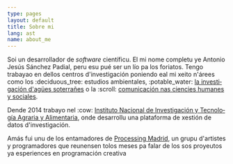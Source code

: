 ```yaml
---
type: pages
layout: default
title: Sobre mi
lang: ast
name: about_me
---
```

<p>Soi un desarrollador de <em>software</em> científicu. El mi nome completu ye Antonio Jesús Sánchez Padial, peru esu pué ser un lío pa los foriatos. Tengo trabayao en dellos
centros d'investigación poniendo eal mi xeito n'árees como los :deciduous_tree: estudios
ambientales, :potable_water: <a href="http://igme.es" lang="es">la investigación d'agües soterrañes</a> o la :scroll: <a href="http://cchs.csic.es" lang="es">comunicación nas
	ciencies humanes y sociales</a>.
</p>
<p>
Dende 2014 trabayo nel :cow: <a href="http://www.inia.es" lang="es">Instituto Nacional de Investigación y Tecnología Agraria y Alimentaria</a>, onde desarrollu una plataforma de xestión de datos d'investigación.
</p>
<p>Amás fui unu de los entamadores de <a href="processingmadrid.org" lang="es">Processing Madrid</a>, un grupu d'artistes y programadores que reunensen tolos meses pa falar de los sos proyeutos ya
esperiences en programación creativa</p>
